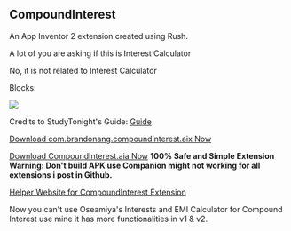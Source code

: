 ## CompoundInterest

An App Inventor 2 extension created using Rush.

A lot of you are asking if this is Interest Calculator

No, it is not related to Interest Calculator

Blocks:

<img src="https://raw.githubusercontent.com/branang295/CompoundInterest/main/assets/CompoundInterestV2Blocks.PNG"></img>

Credits to StudyTonight's Guide: <a href="https://www.studytonight.com/java-programs/java-program-to-calculate-compound-interest">Guide</a>

<a href="https://github.com/branang295/CompoundInterest/raw/main/out/com.brandonang.compoundinterest.aix">Download com.brandonang.compoundinterest.aix Now</a>

<a href="https://github.com/branang295/CompoundInterest/raw/main/assets/CompoundInterestV2.aia">Download CompoundInterest.aia Now</a>
**100% Safe and Simple Extension** **Warning: Don't build APK use Companion might not working for all extensions i post in Github.**

<a href="https://sites.google.com/view/ai2-ci-helper">Helper Website for CompoundInterest Extension</a>

Now you can't use Oseamiya's Interests and EMI Calculator for Compound Interest use mine it has more functionalities in v1 & v2.
